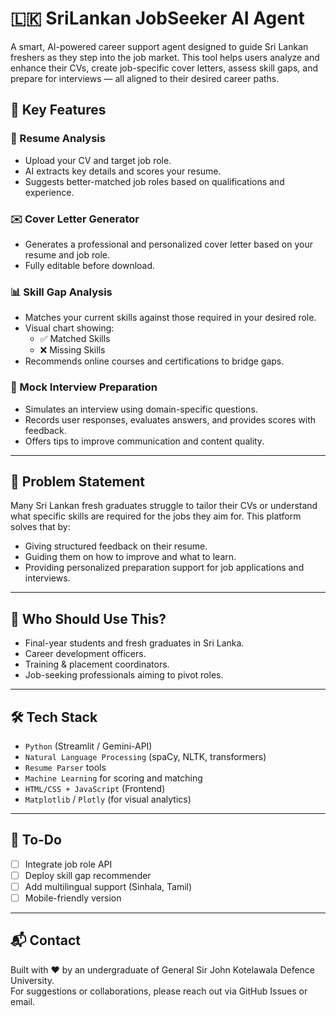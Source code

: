 # 🇱🇰 SriLankan JobSeeker AI Agent

A smart, AI-powered career support agent designed to guide Sri Lankan freshers as they step into the job market. This tool helps users analyze and enhance their CVs, create job-specific cover letters, assess skill gaps, and prepare for interviews — all aligned to their desired career paths.

## 🌟 Key Features

### 📄 Resume Analysis
- Upload your CV and target job role.
- AI extracts key details and scores your resume.
- Suggests better-matched job roles based on qualifications and experience.

### ✉️ Cover Letter Generator
- Generates a professional and personalized cover letter based on your resume and job role.
- Fully editable before download.

### 📊 Skill Gap Analysis
- Matches your current skills against those required in your desired role.
- Visual chart showing:
  - ✅ Matched Skills
  - ❌ Missing Skills
- Recommends online courses and certifications to bridge gaps.

### 🎤 Mock Interview Preparation
- Simulates an interview using domain-specific questions.
- Records user responses, evaluates answers, and provides scores with feedback.
- Offers tips to improve communication and content quality.

---

## 🎯 Problem Statement

Many Sri Lankan fresh graduates struggle to tailor their CVs or understand what specific skills are required for the jobs they aim for. This platform solves that by:
- Giving structured feedback on their resume.
- Guiding them on how to improve and what to learn.
- Providing personalized preparation support for job applications and interviews.

---

## 💼 Who Should Use This?

- Final-year students and fresh graduates in Sri Lanka.
- Career development officers.
- Training & placement coordinators.
- Job-seeking professionals aiming to pivot roles.

---

## 🛠 Tech Stack

- `Python` (Streamlit / Gemini-API)
- `Natural Language Processing` (spaCy, NLTK, transformers)
- `Resume Parser` tools
- `Machine Learning` for scoring and matching
- `HTML/CSS + JavaScript` (Frontend)
- `Matplotlib` / `Plotly` (for visual analytics)


---

## 📌 To-Do

- [ ] Integrate job role API
- [ ] Deploy skill gap recommender
- [ ] Add multilingual support (Sinhala, Tamil)
- [ ] Mobile-friendly version

---

## 📬 Contact

Built with ❤️ by an undergraduate of General Sir John Kotelawala Defence University.  
For suggestions or collaborations, please reach out via GitHub Issues or email.


